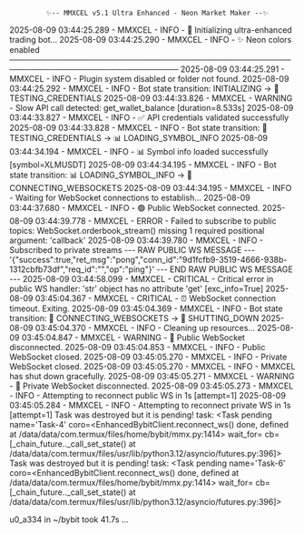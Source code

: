 
             ✨-- MMXCEL v5.1 Ultra Enhanced - Neon Market Maker --✨
2025-08-09 03:44:25.289 - MMXCEL - INFO - 🚀 Initializing ultra-enhanced trading bot...
2025-08-09 03:44:25.290 - MMXCEL - INFO - ✨ Neon colors enabled
────────────────────────────────────────────────────────────────────────────────
2025-08-09 03:44:25.291 - MMXCEL - INFO - Plugin system disabled or folder not found.
2025-08-09 03:44:25.292 - MMXCEL - INFO - Bot state transition: INITIALIZING -> 🔐 TESTING_CREDENTIALS
2025-08-09 03:44:33.826 - MMXCEL - WARNING - Slow API call detected: get_wallet_balance [duration=8.533s]
2025-08-09 03:44:33.827 - MMXCEL - INFO - ✅ API credentials validated successfully
2025-08-09 03:44:33.828 - MMXCEL - INFO - Bot state transition: 🔐 TESTING_CREDENTIALS -> 📊 LOADING_SYMBOL_INFO
2025-08-09 03:44:34.194 - MMXCEL - INFO - 📊 Symbol info loaded successfully [symbol=XLMUSDT]
2025-08-09 03:44:34.195 - MMXCEL - INFO - Bot state transition: 📊 LOADING_SYMBOL_INFO -> 📡 CONNECTING_WEBSOCKETS
2025-08-09 03:44:34.195 - MMXCEL - INFO - Waiting for WebSocket connections to establish...
2025-08-09 03:44:37.680 - MMXCEL - INFO - 🟢 Public WebSocket connected.
2025-08-09 03:44:39.778 - MMXCEL - ERROR - Failed to subscribe to public topics: WebSocket.orderbook_stream() missing 1 required positional argument: 'callback'
2025-08-09 03:44:39.780 - MMXCEL - INFO - Subscribed to private streams
--- RAW PUBLIC WS MESSAGE ---
'{"success":true,"ret_msg":"pong","conn_id":"9d1fcfb9-3519-4666-938b-1312cbfb73df","req_id":"","op":"ping"}'
--- END RAW PUBLIC WS MESSAGE ---
2025-08-09 03:44:58.099 - MMXCEL - CRITICAL - Critical error in public WS handler: 'str' object has no attribute 'get' [exc_info=True]
2025-08-09 03:45:04.367 - MMXCEL - CRITICAL - ⏰ WebSocket connection timeout. Exiting.
2025-08-09 03:45:04.369 - MMXCEL - INFO - Bot state transition: 📡 CONNECTING_WEBSOCKETS -> 🛑 SHUTTING_DOWN
2025-08-09 03:45:04.370 - MMXCEL - INFO - Cleaning up resources...
2025-08-09 03:45:04.847 - MMXCEL - WARNING - 🔴 Public WebSocket disconnected.
2025-08-09 03:45:04.853 - MMXCEL - INFO - Public WebSocket closed.
2025-08-09 03:45:05.270 - MMXCEL - INFO - Private WebSocket closed.
2025-08-09 03:45:05.270 - MMXCEL - INFO - MMXCEL has shut down gracefully.
2025-08-09 03:45:05.271 - MMXCEL - WARNING - 🔴 Private WebSocket disconnected.
2025-08-09 03:45:05.273 - MMXCEL - INFO - Attempting to reconnect public WS in 1s [attempt=1]
2025-08-09 03:45:05.284 - MMXCEL - INFO - Attempting to reconnect private WS in 1s [attempt=1]
Task was destroyed but it is pending!
task: <Task pending name='Task-4' coro=<EnhancedBybitClient.reconnect_ws() done, defined at /data/data/com.termux/files/home/bybit/mmx.py:1414> wait_for=<Future pending cb=[Task.task_wakeup()]> cb=[_chain_future.<locals>._call_set_state() at /data/data/com.termux/files/usr/lib/python3.12/asyncio/futures.py:396]>
Task was destroyed but it is pending!
task: <Task pending name='Task-6' coro=<EnhancedBybitClient.reconnect_ws() done, defined at /data/data/com.termux/files/home/bybit/mmx.py:1414> wait_for=<Future pending cb=[Task.task_wakeup()]> cb=[_chain_future.<locals>._call_set_state() at /data/data/com.termux/files/usr/lib/python3.12/asyncio/futures.py:396]>

u0_a334 in ~/bybit took 41.7s …
